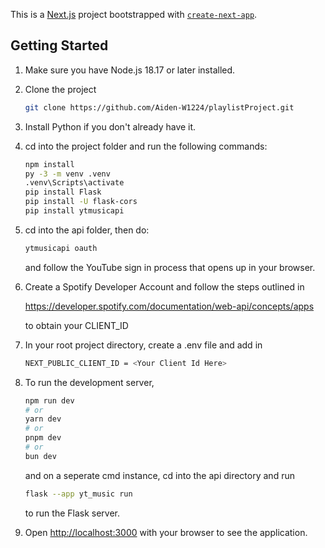 This is a [Next.js](https://nextjs.org/) project bootstrapped with [`create-next-app`](https://github.com/vercel/next.js/tree/canary/packages/create-next-app).

## Getting Started

1. Make sure you have Node.js 18.17 or later installed.

2. Clone the project

   ```bash
   git clone https://github.com/Aiden-W1224/playlistProject.git
   ```

4. Install Python if you don't already have it.

5. cd into the project folder and run the following commands:
   ```bash
   npm install
   py -3 -m venv .venv
   .venv\Scripts\activate
   pip install Flask
   pip install -U flask-cors
   pip install ytmusicapi
   ```
6. cd into the api folder, then do:
      ```bash
   ytmusicapi oauth
   ```
   and follow the YouTube sign in process that opens up in your browser.
   
7. Create a Spotify Developer Account and follow the steps outlined in
   
   https://developer.spotify.com/documentation/web-api/concepts/apps

   to obtain your CLIENT_ID

8. In your root project directory, create a .env file and add in

   ```bash
   NEXT_PUBLIC_CLIENT_ID = <Your Client Id Here>
   ```
9. To run the development server, 

   ```bash
   npm run dev
   # or
   yarn dev
   # or
   pnpm dev
   # or
   bun dev
   ```
   and on a seperate cmd instance, cd into the api directory and run

   ```bash
   flask --app yt_music run
   ```

   to run the Flask server.

10. Open [http://localhost:3000](http://localhost:3000) with your browser to see the application.
